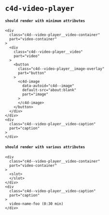 # `c4d-video-player`

#### `should render with minimum attributes`

```
<div
  class="c4d--video-player__video-container"
  part="video-container"
>
  <div
    class="c4d--video-player__video"
    part="video"
  >
    <button
      class="c4d--video-player__image-overlay"
      part="button"
    >
      <c4d-image
        data-autoid="c4d--image"
        default-src="about:blank"
        part="image"
      >
      </c4d-image>
    </button>
  </div>
</div>
<div
  class="c4d--video-player__video-caption"
  part="caption"
>
</div>

```

#### `should render with various attributes`

```
<div
  class="c4d--video-player__video-container"
  part="video-container"
>
  <slot>
  </slot>
</div>
<div
  class="c4d--video-player__video-caption"
  part="caption"
>
  video-name-foo (0:30 min)
</div>

```

